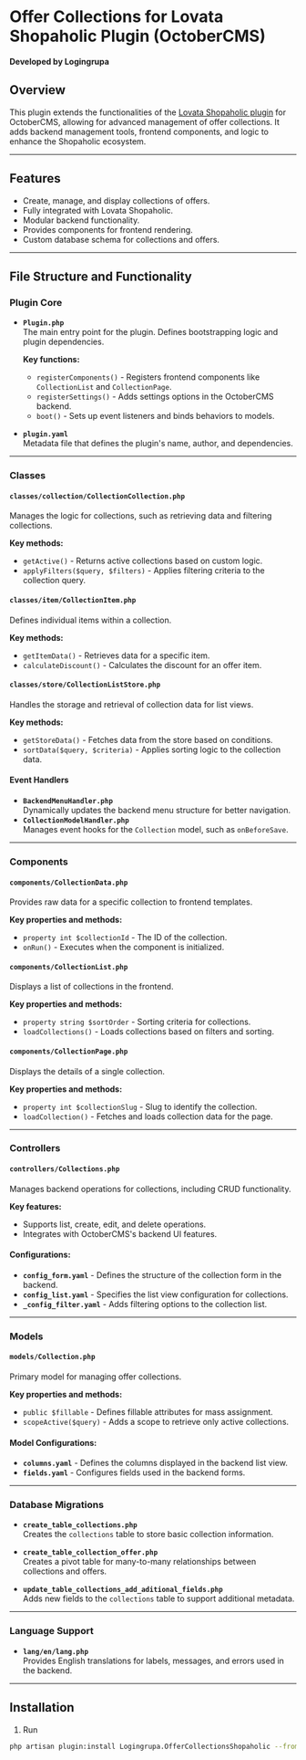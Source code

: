 # Offer Collections for Lovata Shopaholic Plugin (OctoberCMS)

**Developed by Logingrupa**

## Overview

This plugin extends the functionalities of the [Lovata Shopaholic plugin](https://octobercms.com/plugin/lovata-shopaholic) for OctoberCMS, allowing for advanced management of offer collections. It adds backend management tools, frontend components, and logic to enhance the Shopaholic ecosystem.

---

## Features

- Create, manage, and display collections of offers.
- Fully integrated with Lovata Shopaholic.
- Modular backend functionality.
- Provides components for frontend rendering.
- Custom database schema for collections and offers.

---

## File Structure and Functionality

### **Plugin Core**
- **`Plugin.php`**  
  The main entry point for the plugin. Defines bootstrapping logic and plugin dependencies.

  **Key functions:**
  - `registerComponents()` - Registers frontend components like `CollectionList` and `CollectionPage`.
  - `registerSettings()` - Adds settings options in the OctoberCMS backend.
  - `boot()` - Sets up event listeners and binds behaviors to models.

- **`plugin.yaml`**  
  Metadata file that defines the plugin's name, author, and dependencies.

---

### **Classes**

#### **`classes/collection/CollectionCollection.php`**
Manages the logic for collections, such as retrieving data and filtering collections.

**Key methods:**
- `getActive()` - Returns active collections based on custom logic.
- `applyFilters($query, $filters)` - Applies filtering criteria to the collection query.

#### **`classes/item/CollectionItem.php`**
Defines individual items within a collection.

**Key methods:**
- `getItemData()` - Retrieves data for a specific item.
- `calculateDiscount()` - Calculates the discount for an offer item.

#### **`classes/store/CollectionListStore.php`**
Handles the storage and retrieval of collection data for list views.

**Key methods:**
- `getStoreData()` - Fetches data from the store based on conditions.
- `sortData($query, $criteria)` - Applies sorting logic to the collection data.

#### **Event Handlers**
- **`BackendMenuHandler.php`**  
  Dynamically updates the backend menu structure for better navigation.
- **`CollectionModelHandler.php`**  
  Manages event hooks for the `Collection` model, such as `onBeforeSave`.

---

### **Components**

#### **`components/CollectionData.php`**
Provides raw data for a specific collection to frontend templates.

**Key properties and methods:**
- `property int $collectionId` - The ID of the collection.
- `onRun()` - Executes when the component is initialized.

#### **`components/CollectionList.php`**
Displays a list of collections in the frontend.

**Key properties and methods:**
- `property string $sortOrder` - Sorting criteria for collections.
- `loadCollections()` - Loads collections based on filters and sorting.

#### **`components/CollectionPage.php`**
Displays the details of a single collection.

**Key properties and methods:**
- `property int $collectionSlug` - Slug to identify the collection.
- `loadCollection()` - Fetches and loads collection data for the page.

---

### **Controllers**

#### **`controllers/Collections.php`**
Manages backend operations for collections, including CRUD functionality.

**Key features:**
- Supports list, create, edit, and delete operations.
- Integrates with OctoberCMS's backend UI features.

#### Configurations:
- **`config_form.yaml`** - Defines the structure of the collection form in the backend.
- **`config_list.yaml`** - Specifies the list view configuration for collections.
- **`_config_filter.yaml`** - Adds filtering options to the collection list.

---

### **Models**

#### **`models/Collection.php`**
Primary model for managing offer collections.

**Key properties and methods:**
- `public $fillable` - Defines fillable attributes for mass assignment.
- `scopeActive($query)` - Adds a scope to retrieve only active collections.

#### Model Configurations:
- **`columns.yaml`** - Defines the columns displayed in the backend list view.
- **`fields.yaml`** - Configures fields used in the backend forms.

---

### **Database Migrations**

- **`create_table_collections.php`**  
  Creates the `collections` table to store basic collection information.

- **`create_table_collection_offer.php`**  
  Creates a pivot table for many-to-many relationships between collections and offers.

- **`update_table_collections_add_aditional_fields.php`**  
  Adds new fields to the `collections` table to support additional metadata.

---

### **Language Support**

- **`lang/en/lang.php`**  
  Provides English translations for labels, messages, and errors used in the backend.

---

## Installation

1. Run
```bash
php artisan plugin:install Logingrupa.OfferCollectionsShopaholic --from=git@github.com:logingrupa/oc-offercollectionsshopaholic-plugin.git --want=dev-master --oc

```

